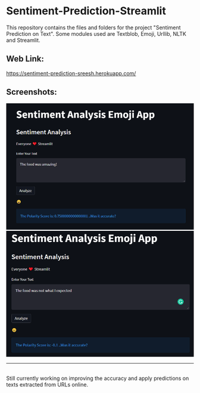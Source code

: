 # Sentiment-Prediction-Streamlit
This repository contains the files and folders for the project "Sentiment Prediction on Text". Some modules used are Textblob, Emoji, Urllib, NLTK and Streamlit.

## Web Link:
https://sentiment-prediction-sreesh.herokuapp.com/

## Screenshots:
![1](https://github.com/sreesh2411/Sentiment-Prediction-Streamlit/blob/main/1.png)
![2](https://github.com/sreesh2411/Sentiment-Prediction-Streamlit/blob/main/2.png)
<br>
<hr>
<br>
Still currently working on improving the accuracy and apply predictions on texts extracted from URLs online.

